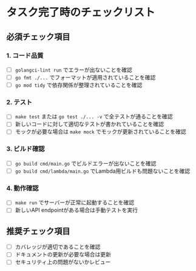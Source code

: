# タスク完了時のチェックリスト

## 必須チェック項目

### 1. コード品質
- [ ] `golangci-lint run` でエラーが出ないことを確認
- [ ] `go fmt ./...` でフォーマットが適用されていることを確認
- [ ] `go mod tidy` で依存関係が整理されていることを確認

### 2. テスト
- [ ] `make test` または `go test ./... -v` で全テストが通ることを確認
- [ ] 新しいコードに対して適切なテストが書かれていることを確認
- [ ] モックが必要な場合は `make mock` でモックが更新されていることを確認

### 3. ビルド確認
- [ ] `go build cmd/main.go` でビルドエラーが出ないことを確認
- [ ] `go build cmd/lambda/main.go` でLambda用ビルドも問題ないことを確認

### 4. 動作確認
- [ ] `make run` でサーバーが正常に起動することを確認
- [ ] 新しいAPI endpointがある場合は手動テストを実行

## 推奨チェック項目
- [ ] カバレッジが適切であることを確認
- [ ] ドキュメントの更新が必要な場合は更新
- [ ] セキュリティ上の問題がないかレビュー